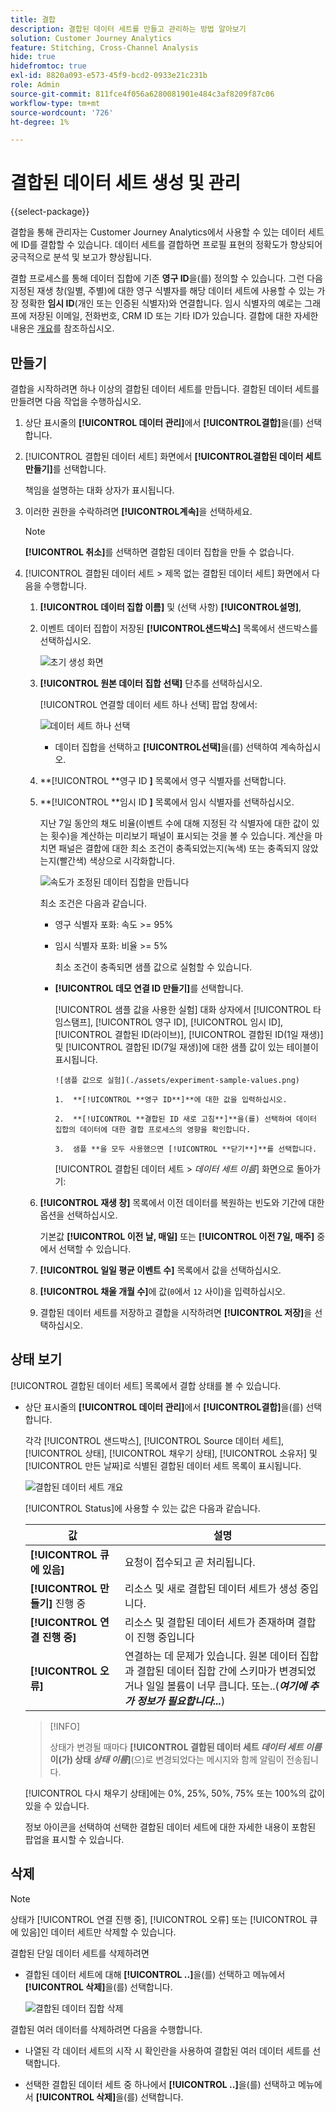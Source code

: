 ```yaml
---
title: 결합
description: 결합된 데이터 세트를 만들고 관리하는 방법 알아보기
solution: Customer Journey Analytics
feature: Stitching, Cross-Channel Analysis
hide: true
hidefromtoc: true
exl-id: 8820a093-e573-45f9-bcd2-0933e21c231b
role: Admin
source-git-commit: 811fce4f056a6280081901e484c3af8209f87c06
workflow-type: tm+mt
source-wordcount: '726'
ht-degree: 1%

---
```


# 결합된 데이터 세트 생성 및 관리

{{select-package}}

결합을 통해 관리자는 Customer Journey Analytics에서 사용할 수 있는 데이터 세트에 ID를 결합할 수 있습니다. 데이터 세트를 결합하면 프로필 표현의 정확도가 향상되어 궁극적으로 분석 및 보고가 향상됩니다.

결합 프로세스를 통해 데이터 집합에 기존 **영구 ID**&#x200B;을(를) 정의할 수 있습니다. 그런 다음 지정된 재생 창(일별, 주별)에 대한 영구 식별자를 해당 데이터 세트에 사용할 수 있는 가장 정확한 **임시 ID**(개인 또는 인증된 식별자)와 연결합니다. 임시 식별자의 예로는 그래프에 저장된 이메일, 전화번호, CRM ID 또는 기타 ID가 있습니다. 결합에 대한 자세한 내용은 [개요](overview.md)를 참조하십시오.

## 만들기

결합을 시작하려면 하나 이상의 결합된 데이터 세트를 만듭니다. 결합된 데이터 세트를 만들려면 다음 작업을 수행하십시오.

1. 상단 표시줄의 **[!UICONTROL **&#x200B;데이터 관리&#x200B;**]**&#x200B;에서 **[!UICONTROL **&#x200B;결합&#x200B;**]**&#x200B;을(를) 선택합니다.

2. [!UICONTROL 결합된 데이터 세트] 화면에서 **[!UICONTROL **&#x200B;결합된 데이터 세트 만들기&#x200B;**]**&#x200B;를 선택합니다.

   책임을 설명하는 대화 상자가 표시됩니다.

3. 이러한 권한을 수락하려면 **[!UICONTROL **&#x200B;계속&#x200B;**]**&#x200B;을 선택하세요.

   >[!NOTE]
   >
   >    **[!UICONTROL **&#x200B;취소&#x200B;**]**&#x200B;를 선택하면 결합된 데이터 집합을 만들 수 없습니다.

4. [!UICONTROL 결합된 데이터 세트 > 제목 없는 결합된 데이터 세트] 화면에서 다음을 수행합니다.

   1. **[!UICONTROL **&#x200B;데이터 집합 이름&#x200B;**]** 및 (선택 사항) **[!UICONTROL **&#x200B;설명&#x200B;**]**,

   2. 이벤트 데이터 집합이 저장된 **[!UICONTROL **&#x200B;샌드박스&#x200B;**]** 목록에서 샌드박스를 선택하십시오.

      ![초기 생성 화면](./assets/create-initial.png)

   3. **[!UICONTROL **&#x200B;원본 데이터 집합 선택&#x200B;**]** 단추를 선택하십시오.

      [!UICONTROL 연결할 데이터 세트 하나 선택] 팝업 창에서:

      ![데이터 세트 하나 선택](./assets/select-one-dataset.png)

      - 데이터 집합을 선택하고 **[!UICONTROL **&#x200B;선택&#x200B;**]**&#x200B;을(를) 선택하여 계속하십시오.

   4. **[!UICONTROL **&#x200B;영구 ID **]** 목록에서 영구 식별자를 선택합니다.

   5. **[!UICONTROL **&#x200B;임시 ID **]** 목록에서 임시 식별자를 선택하십시오.

      지난 7일 동안의 채도 비율(이벤트 수에 대해 지정된 각 식별자에 대한 값이 있는 횟수)을 계산하는 미리보기 패널이 표시되는 것을 볼 수 있습니다. 계산을 마치면 패널은 결합에 대한 최소 조건이 충족되었는지(녹색) 또는 충족되지 않았는지(빨간색) 색상으로 시각화합니다.

      ![속도가 조정된 데이터 집합을 만듭니다](./assets/create-before-experimenting.png)

      최소 조건은 다음과 같습니다.

      - 영구 식별자 포화: 속도 >= 95%

      - 임시 식별자 포화: 비율 >= 5%

        최소 조건이 충족되면 샘플 값으로 실험할 수 있습니다.

      - **[!UICONTROL **&#x200B;데모 연결 ID 만들기&#x200B;**]**&#x200B;를 선택합니다.

        [!UICONTROL 샘플 값을 사용한 실험] 대화 상자에서 [!UICONTROL 타임스탬프], [!UICONTROL 영구 ID], [!UICONTROL 임시 ID], [!UICONTROL 결합된 ID(라이브)], [!UICONTROL 결합된 ID(1일 재생)] 및 [!UICONTROL 결합된 ID(7일 재생)]에 대한 샘플 값이 있는 테이블이 표시됩니다.

            ![샘플 값으로 실험](./assets/experiment-sample-values.png)
            
            1.  **[!UICONTROL **영구 ID**]**에 대한 값을 입력하십시오.
            
            2.  **[!UICONTROL **결합된 ID 새로 고침**]**을(를) 선택하여 데이터 집합의 데이터에 대한 결합 프로세스의 영향을 확인합니다.
            
            3.  샘플 **을 모두 사용했으면 [!UICONTROL **닫기**]**를 선택합니다.
        

        [!UICONTROL 결합된 데이터 세트 > _데이터 세트 이름_] 화면으로 돌아가기:

   6. **[!UICONTROL **&#x200B;재생 창&#x200B;**]** 목록에서 이전 데이터를 복원하는 빈도와 기간에 대한 옵션을 선택하십시오.

      기본값 **[!UICONTROL **&#x200B;이전 날, 매일&#x200B;**]** 또는 **[!UICONTROL **&#x200B;이전 7일, 매주&#x200B;**]** 중에서 선택할 수 있습니다.

   7. **[!UICONTROL **&#x200B;일일 평균 이벤트 수&#x200B;**]** 목록에서 값을 선택하십시오.

   8. **[!UICONTROL **&#x200B;채울 개월 수&#x200B;**]**&#x200B;에 값(`0`에서 `12` 사이)을 입력하십시오.

   9. 결합된 데이터 세트를 저장하고 결합을 시작하려면 **[!UICONTROL **&#x200B;저장&#x200B;**]**&#x200B;을 선택하십시오.

## 상태 보기

[!UICONTROL 결합된 데이터 세트] 목록에서 결합 상태를 볼 수 있습니다.

- 상단 표시줄의 **[!UICONTROL **&#x200B;데이터 관리&#x200B;**]**&#x200B;에서 **[!UICONTROL **&#x200B;결합&#x200B;**]**&#x200B;을(를) 선택합니다.

  각각 [!UICONTROL 샌드박스], [!UICONTROL Source 데이터 세트], [!UICONTROL 상태], [!UICONTROL 채우기 상태], [!UICONTROL 소유자] 및 [!UICONTROL 만든 날짜]로 식별된 결합된 데이터 세트 목록이 표시됩니다.

  ![결합된 데이터 세트 개요](./assets/overview-stitched-datasetts.png)

  [!UICONTROL Status]에 사용할 수 있는 값은 다음과 같습니다.

  | 값 | 설명 |
  |-----|-----|
  | **[!UICONTROL **&#x200B;큐에 있음&#x200B;**]** | 요청이 접수되고 곧 처리됩니다. |
  | **[!UICONTROL **&#x200B;만들기&#x200B;**]** 진행 중 | 리소스 및 새로 결합된 데이터 세트가 생성 중입니다. |
  | **[!UICONTROL **&#x200B;연결 진행 중&#x200B;**]** | 리소스 및 결합된 데이터 세트가 존재하며 결합이 진행 중입니다 |
  | **[!UICONTROL **&#x200B;오류&#x200B;**]** | 연결하는 데 문제가 있습니다. 원본 데이터 집합과 결합된 데이터 집합 간에 스키마가 변경되었거나 일일 볼륨이 너무 큽니다. 또는..(_**여기에 추가 정보가 필요합니다...**_) |

  >[!INFO]
  >
  >    상태가 변경될 때마다 **[!UICONTROL **&#x200B;결합된 데이터 세트 _데이터 세트 이름_&#x200B;이(가) 상태 _상태 이름&#x200B;_**]**(으)로 변경되었다는 메시지와 함께 알림이 전송됩니다.


  [!UICONTROL 다시 채우기 상태]에는 0%, 25%, 50%, 75% 또는 100%의 값이 있을 수 있습니다.

  정보 아이콘을 선택하여 선택한 결합된 데이터 세트에 대한 자세한 내용이 포함된 팝업을 표시할 수 있습니다.


## 삭제

>[!NOTE]
>
>상태가 [!UICONTROL 연결 진행 중], [!UICONTROL 오류] 또는 [!UICONTROL 큐에 있음]인 데이터 세트만 삭제할 수 있습니다.


결합된 단일 데이터 세트를 삭제하려면

- 결합된 데이터 세트에 대해 **[!UICONTROL **..**]**&#x200B;을(를) 선택하고 메뉴에서 **[!UICONTROL **&#x200B;삭제&#x200B;**]**&#x200B;을(를) 선택합니다.

  ![결합된 데이터 집합 삭제](./assets/delete-stitched-dataset.png)

결합된 여러 데이터를 삭제하려면 다음을 수행합니다.

- 나열된 각 데이터 세트의 시작 시 확인란을 사용하여 결합된 여러 데이터 세트를 선택합니다.

- 선택한 결합된 데이터 세트 중 하나에서 **[!UICONTROL **..**]**&#x200B;을(를) 선택하고 메뉴에서 **[!UICONTROL **&#x200B;삭제&#x200B;**]**&#x200B;을(를) 선택합니다.
